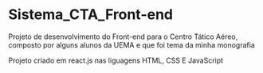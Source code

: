 # Sistema_CTA_Front-end
Projeto de desenvolvimento do Front-end para o Centro Tático Aéreo, composto por alguns alunos da UEMA e que foi tema da minha monografia

Projeto criado em react.js nas liguagens HTML, CSS E JavaScript
